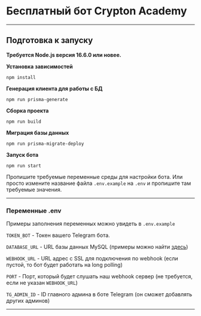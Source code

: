 # Бесплатный бот Crypton Academy

***
## Подготовка к запуску

**Требуется Node.js версия 16.6.0 или новее.**

**Установка зависимостей**

`npm install`

**Генерация клиента для работы с БД**

`npm run prisma-generate`

**Сборка проекта**

`npm run build`

**Миграция базы данных**

`npm run prisma-migrate-deploy`

**Запуск бота**

`npm run start`

Пропишите требуемые переменные среды для настройки бота. Или просто измените название файла `.env.example` на `.env` и пропишите там требуемые значения.
****
### Переменные .env

Примеры заполнения переменных можно увидеть в `.env.example`

`TOKEN_BOT` - Токен вашего Telegram бота.

`DATABASE_URL` - URL базы данных MySQL (примеры можно найти [здесь](https://www.prisma.io/docs/reference/api-reference/prisma-schema-reference/#specify-a-mysql-data-source))

`WEBHOOK_URL` - URL адрес с SSL для подключения по webhook (если пустой, то бот будет работать на long polling)

`PORT` - Порт, который будет слушать наш webhook сервер (не требуется, если не указан `WEBHOOK_URL`)

`TG_ADMIN_ID` - ID главного админа в боте Telegram (он сможет добавлять других админов)
***
